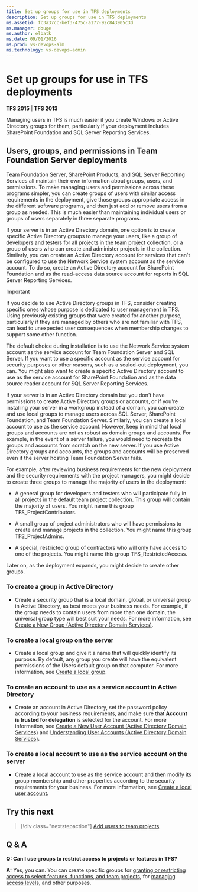 ```yaml
---
title: Set up groups for use in TFS deployments
description: Set up groups for use in TFS deployments
ms.assetid: fc3a37cc-bef3-475c-a177-92c843905c3d
ms.manager: douge
ms.author: elbatk
ms.date: 09/01/2016
ms.prod: vs-devops-alm
ms.technology: vs-devops-admin
---
```


# Set up groups for use in TFS deployments

**TFS 2015** | **TFS 2013**

Managing users in TFS is much easier if you create Windows or Active Directory groups for them, particularly if your deployment includes SharePoint Foundation and SQL Server Reporting Services.

## Users, groups, and permissions in Team Foundation Server deployments

Team Foundation Server, SharePoint Products, and SQL Server Reporting Services all maintain their own information about groups, users, and permissions. To make managing users and permissions across these programs simpler, you can create groups of users with similar access requirements in the deployment, give those groups appropriate access in the different software programs, and then just add or remove users from a group as needed. This is much easier than maintaining individual users or groups of users separately in three separate programs.

If your server is in an Active Directory domain, one option is to create specific Active Directory groups to manage your users, like a group of developers and testers for all projects in the team project collection, or a group of users who can create and administer projects in the collection. Similarly, you can create an Active Directory account for services that can't be configured to use the Network Service system account as the service account. To do so, create an Active Directory account for SharePoint Foundation and as the read-access data source account for reports in SQL Server Reporting Services.

> [!IMPORTANT]
> If you decide to use Active Directory groups in TFS, consider creating specific ones whose purpose is dedicated to user management in TFS. Using previously existing groups that were created for another purpose, particularly if they are managed by others who are not familiar with TFS, can lead to unexpected user consequences when membership changes to support some other function.

The default choice during installation is to use the Network Service system account as the service account for Team Foundation Server and SQL Server. If you want to use a specific account as the service account for security purposes or other reasons, such as a scaled-out deployment, you can. You might also want to create a specific Active Directory account to use as the service account for SharePoint Foundation and as the data source reader account for SQL Server Reporting Services.

If your server is in an Active Directory domain but you don't have permissions to create Active Directory groups or accounts, or if you're installing your server in a workgroup instead of a domain, you can create and use local groups to manage users across SQL Server, SharePoint Foundation, and Team Foundation Server. Similarly, you can create a local account to use as the service account. However, keep in mind that local groups and accounts are not as robust as domain groups and accounts. For example, in the event of a server failure, you would need to recreate the groups and accounts from scratch on the new server. If you use Active Directory groups and accounts, the groups and accounts will be preserved even if the server hosting Team Foundation Server fails.

For example, after reviewing business requirements for the new deployment and the security requirements with the project managers, you might decide to create three groups to manage the majority of users in the deployment:

-   A general group for developers and testers who will participate fully in all projects in the default team project collection. This group will contain the majority of users. You might name this group TFS\_ProjectContributors.

-   A small group of project administrators who will have permissions to create and manage projects in the collection. You might name this group TFS\_ProjectAdmins.

-   A special, restricted group of contractors who will only have access to one of the projects. You might name this group TFS\_RestrictedAccess.

Later on, as the deployment expands, you might decide to create other groups.

### To create a group in Active Directory

-   Create a security group that is a local domain, global, or universal group in Active Directory, as best meets your business needs. For example, if the group needs to contain users from more than one domain, the universal group type will best suit your needs. For more information, see [Create a New Group (Active Directory Domain Services)](http://go.microsoft.com/fwlink/?LinkId=235815).

### To create a local group on the server

-   Create a local group and give it a name that will quickly identify its purpose. By default, any group you create will have the equivalent permissions of the Users default group on that computer. For more information, see [Create a local group](http://go.microsoft.com/fwlink/?LinkId=235816).

### To create an account to use as a service account in Active Directory

-   Create an account in Active Directory, set the password policy according to your business requirements, and make sure that **Account is trusted for delegation** is selected for the account. For more information, see [Create a New User Account (Active Directory Domain Services)](http://go.microsoft.com/fwlink/?LinkId=235817) and [Understanding User Accounts (Active Directory Domain Services)](http://go.microsoft.com/fwlink/?LinkId=235818).

### To create a local account to use as the service account on the server

-   Create a local account to use as the service account and then modify its group membership and other properties according to the security requirements for your business. For more information, see [Create a local user account](http://go.microsoft.com/fwlink/?LinkId=235819).

## Try this next
> [!div class="nextstepaction"]
> [Add users to team projects](/vsts/security/add-users-team-project.md) 

## Q & A

**Q: Can I use groups to restrict access to projects or features in TFS?**

**A:** Yes, you can. You can create specific groups for [granting or restricting access to select features, functions, and team projects](/vsts/security/restrict-access.md), for [managing access levels](/vsts/security/change-access-levels.md), and other purposes.

